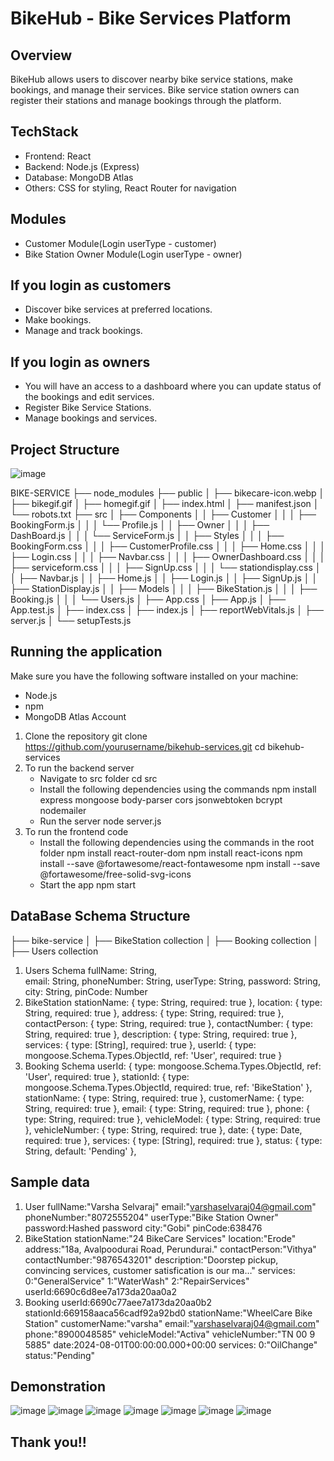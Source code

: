 # BikeHub - Bike Services Platform

## Overview
BikeHub allows users to discover nearby bike service stations, make bookings, and manage their services. Bike service station owners can register their stations and manage bookings through the platform.

## TechStack
- Frontend: React
- Backend: Node.js (Express)
- Database: MongoDB Atlas
- Others: CSS for styling, React Router for navigation

## Modules
- Customer Module(Login userType - customer)
- Bike Station Owner Module(Login userType - owner)
  
## If you login as customers
- Discover bike services at preferred locations.
- Make bookings.
- Manage and track bookings.

## If you login as owners
- You will have an access to a dashboard where you can update status of the bookings and edit services.
- Register Bike Service Stations.
- Manage bookings and services.

## Project Structure
![image](https://github.com/user-attachments/assets/fab695fd-1f4b-4be3-94b0-4c4596a93a17)

BIKE-SERVICE
├── node_modules
├── public
│ ├── bikecare-icon.webp
│ ├── bikegif.gif
│ ├── homegif.gif
│ ├── index.html
│ ├── manifest.json
│ └── robots.txt
├── src
│ ├── Components
│ │ ├── Customer
│ │ │ ├── BookingForm.js
│ │ │ └── Profile.js
│ │ ├── Owner
│ │ │ ├── DashBoard.js
│ │ │ └── ServiceForm.js
│ │ ├── Styles
│ │ │ ├── BookingForm.css
│ │ │ ├── CustomerProfile.css
│ │ │ ├── Home.css
│ │ │ ├── Login.css
│ │ │ ├── Navbar.css
│ │ │ ├── OwnerDashboard.css
│ │ │ ├── serviceform.css
│ │ │ ├── SignUp.css
│ │ │ └── stationdisplay.css
│ │ ├── Navbar.js
│ │ ├── Home.js
│ │ ├── Login.js
│ │ ├── SignUp.js
│ │ ├── StationDisplay.js
│ │ ├── Models
│ │ │ ├── BikeStation.js
│ │ │ ├── Booking.js
│ │ │ └── Users.js
│ ├── App.css
│ ├── App.js
│ ├── App.test.js
│ ├── index.css
│ ├── index.js
│ ├── reportWebVitals.js
│ ├── server.js
│ └── setupTests.js

## Running the application
Make sure you have the following software installed on your machine:
- Node.js
- npm
- MongoDB Atlas Account
  
1. Clone the repository
  git clone https://github.com/yourusername/bikehub-services.git
  cd bikehub-services
2. To run the backend server
   - Navigate to src folder
     cd src
   - Install the following dependencies using the commands
     npm install express mongoose body-parser cors jsonwebtoken bcrypt nodemailer
   - Run the server
     node server.js
3. To run the frontend code
   - Install the following dependencies using the commands in the root folder
     npm install react-router-dom
     npm install react-icons
     npm install --save @fortawesome/react-fontawesome
     npm install --save @fortawesome/free-solid-svg-icons
   - Start the app
     npm start
     
## DataBase Schema Structure
├── bike-service
│ ├── BikeStation collection
│ ├── Booking collection
│ ├── Users collection

1. Users Schema
  fullName: String,         
  email: String,
  phoneNumber: String,
  userType: String,
  password: String,
  city: String,
  pinCode: Number
2. BikeStation
  stationName: { type: String, required: true },
  location: { type: String, required: true },
  address: { type: String, required: true },
  contactPerson: { type: String, required: true },
  contactNumber: { type: String, required: true },
  description: { type: String, required: true },
  services: { type: [String], required: true },
  userId: { type: mongoose.Schema.Types.ObjectId, ref: 'User', required: true }
3. Booking Schema
  userId: { type: mongoose.Schema.Types.ObjectId, ref: 'User', required: true },
  stationId: { type: mongoose.Schema.Types.ObjectId, required: true, ref: 'BikeStation' },
  stationName: { type: String, required: true },
  customerName: { type: String, required: true },
  email: { type: String, required: true },
  phone: { type: String, required: true },
  vehicleModel: { type: String, required: true },
  vehicleNumber: { type: String, required: true },
  date: { type: Date, required: true },
  services: { type: [String], required: true },
  status: { type: String, default: 'Pending' },

## Sample data
1. User
    fullName:"Varsha Selvaraj"
    email:"varshaselvaraj04@gmail.com"
    phoneNumber:"8072555204"
    userType:"Bike Station Owner"
    password:Hashed password
    city:"Gobi"
    pinCode:638476
2. BikeStation
    stationName:"24 BikeCare Services"
    location:"Erode"
    address:"18a, Avalpoodurai Road, Perundurai."
    contactPerson:"Vithya"
    contactNumber:"9876543201"
    description:"Doorstep pickup, convincing services, customer satisfication is our ma…"
    services:
      0:"GeneralService"
      1:"WaterWash"
      2:"RepairServices"
    userId:6690c6d8ee7a173da20aa0a2
3. Booking
    userId:6690c77aee7a173da20aa0b2
    stationId:669158aaca56cadf92a92bd0
    stationName:"WheelCare Bike Station"
    customerName:"varsha"
    email:"varshaselvaraj04@gmail.com"
    phone:"8900048585"
    vehicleModel:"Activa"
    vehicleNumber:"TN 00 9 5885"
    date:2024-08-01T00:00:00.000+00:00
    services:
      0:"OilChange"
    status:"Pending"
   
## Demonstration
![image](https://github.com/user-attachments/assets/0423573f-bc76-40a8-a400-f6c604086b04)
![image](https://github.com/user-attachments/assets/29887440-207b-463e-ae39-323822bdedae)
![image](https://github.com/user-attachments/assets/aceeb220-cb1e-4935-a71f-e2cfb8cdf815)
![image](https://github.com/user-attachments/assets/3a9be835-bc36-4776-afe1-7ff8807eab81)
![image](https://github.com/user-attachments/assets/d1f8b6f9-765b-4850-928e-5def155a151f)
![image](https://github.com/user-attachments/assets/28c8ce75-9e98-4d96-9256-37f437ad28ff)
![image](https://github.com/user-attachments/assets/8ee017ae-1eab-4c88-b398-16b158e2148f)

## Thank you!!


